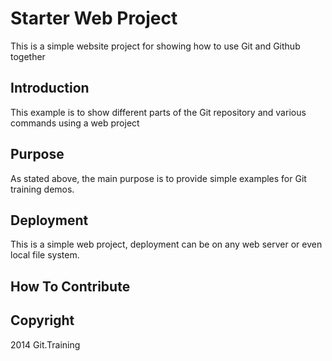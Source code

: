 # Starter Web Project

This is a simple website project for showing how to use Git
 and Github together

## Introduction

This example is to show different parts of the Git repository 
and various commands using a web project

## Purpose
As stated above, the main purpose is to provide simple 
examples for Git training demos.

## Deployment
This is a simple web project, deployment can be on any web
server or even local file system.

## How To Contribute

## Copyright
2014 Git.Training
 
